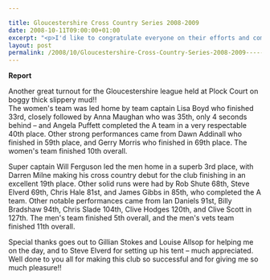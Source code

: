 ```yaml
---

title: Gloucestershire Cross Country Series 2008-2009
date: 2008-10-11T09:00:00+01:00
excerpt: "<p>I'd like to congratulate everyone on their efforts and commitment in supporting the Striders. I feel that the bonding and camaraderie within the club is phenomenal. Brendan Ward, Club Chairman Race 1 11 October 2008 Photos Report Results Race 2 15 November 2008 Photos Report Results Race 3 13 December 2008 Photos Report Results Race 4 7 February 2009 Photos Report Results</p>"
layout: post
permalink: /2008/10/Gloucestershire-Cross-Country-Series-2008-2009-------/
---
```

**<a name="report"></a>Report**

Another great turnout for the Gloucestershire league held at Plock Court on boggy thick slippery mud!!  
The women's team was led home by team captain Lisa Boyd who finished 33rd, closely followed by Anna Maughan who was 35th, only 4 seconds behind &#8211; and Angela Puffett completed the A team in a very respectable 40th place. Other strong performances came from Dawn Addinall who finished in 59th place, and Gerry Morris who finished in 69th place. The women's team finished 10th overall. 

Super captain Will Ferguson led the men home in a superb 3rd place, with Darren Milne making his cross country debut for the club finishing in an excellent 19th place. Other solid runs were had by Rob Shute 68th, Steve Elverd 69th, Chris Hale 81st, and James Gibbs in 85th, who completed the A team. Other notable performances came from Ian Daniels 91st, Billy Bradshaw 94th, Chris Slade 104th, Clive Hodges 120th, and Clive Scott in 127th. The men's team finished 5th overall, and the men's vets team finished 11th overall. 

Special thanks goes out to Gillian Stokes and Louise Allsop for helping me on the day, and to Steve Elverd for setting up his tent &#8211; much appreciated. Well done to you all for making this club so successful and for giving me so much pleasure!!
